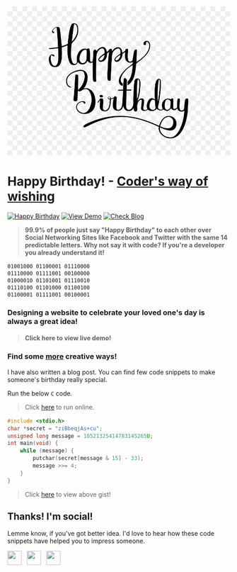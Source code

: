 ![Happy Birthday](./happybirthday.jpg)
# Happy Birthday! - [Coder's way of wishing](https://www.facebook.com/vinit.shahdeo/)
[![Happy Birthday](https://img.shields.io/badge/Happy-Birthday-dodgerblue.svg?style=for-the-badge)]() [![View Demo](https://img.shields.io/badge/View-Demo-teal.svg?style=for-the-badge)]()
[![Check Blog](https://img.shields.io/badge/Check-Blog-orange.svg?style=for-the-badge)]()

> **99.9% of people just say "Happy Birthday" to each other over Social Networking Sites like Facebook and Twitter with the same 14 predictable letters. Why not say it with code? If you're a developer you already understand it!**

```
01001000 01100001 01110000
01110000 01111001 00100000
01000010 01101001 01110010
01110100 01101000 01100100
01100001 01111001 00100001
```

### Designing a website to celebrate your loved one's day is always a great idea!

> #### Click here to view live demo!

<script src="https://gist.github.com/vinitshahdeo/28665b5a010b92cf96cd1abced0a2a9e.js"></script>

### Find some [more]() creative ways!

I have also written a blog post. You can find few code snippets to make someone's birthday really special.

Run the below `C` code.

> Click [here](https://code.hackerearth.com/65105eK) to run online.

```c
#include <stdio.h>
char *secret = "ziBbeqjAs+cu";
unsigned long message = 10521325414783145265U;
int main(void) {
    while (message) {
        putchar(secret[message & 15] - 33);
        message >>= 4;
    }
}
```

> Click [here](https://gist.github.com/vinitshahdeo/28665b5a010b92cf96cd1abced0a2a9e) to view above gist!


## Thanks! I'm social!

Lemme know, if you've got better idea. I'd love to hear how these code snippets have helped you to impress someone.

<a href="https://www.facebook.com/vinit.shahdeo/" target="_blank"><img height="32" width="32" src="https://cdn.jsdelivr.net/npm/simple-icons@latest/icons/facebook.svg" /></a> &nbsp;&nbsp;<a href="https://twitter.com/Vinit_Shahdeo" target="_blank"><img height="32" width="32" src="https://cdn.jsdelivr.net/npm/simple-icons@latest/icons/twitter.svg" /></a> &nbsp;&nbsp;<a href="https://www.instagram.com/vinitshahdeo/" target="_blank"><img height="32" width="32" src="https://cdn.jsdelivr.net/npm/simple-icons@latest/icons/instagram.svg" /></a>
